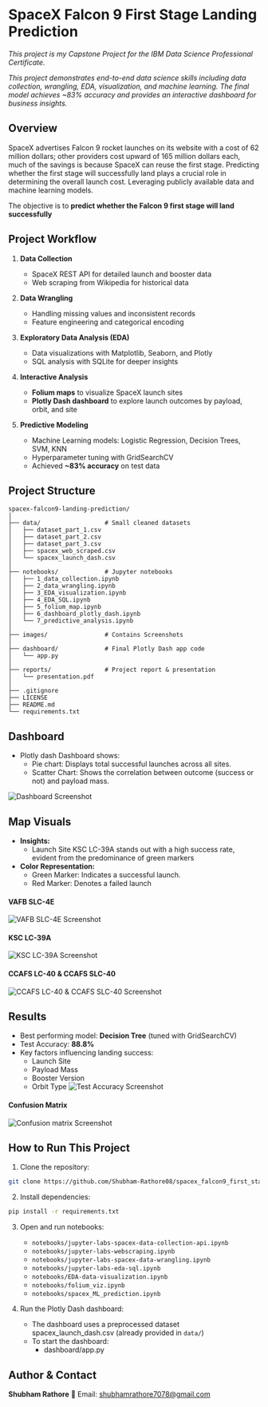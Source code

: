 # SpaceX Falcon 9 First Stage Landing Prediction
_This project is my Capstone Project for the IBM Data Science Professional Certificate._

_This project demonstrates end-to-end data science skills including data collection, wrangling, EDA, visualization, and machine learning. The final model achieves ~83% accuracy and provides an interactive dashboard for business insights._

## Overview
SpaceX advertises Falcon 9 rocket launches on its website with a cost of 62 million dollars; other providers cost upward of 165 million dollars each, much of the savings is because SpaceX can reuse the first stage. Predicting whether the first stage will successfully land plays a crucial role in determining the overall launch cost. Leveraging publicly available data and machine learning models. 

The objective is to **predict whether the Falcon 9 first stage will land successfully**

## Project Workflow

1. **Data Collection**  
   - SpaceX REST API for detailed launch and booster data  
   - Web scraping from Wikipedia for historical data  

2. **Data Wrangling**  
   - Handling missing values and inconsistent records  
   - Feature engineering and categorical encoding  

3. **Exploratory Data Analysis (EDA)**  
   - Data visualizations with Matplotlib, Seaborn, and Plotly  
   - SQL analysis with SQLite for deeper insights  

4. **Interactive Analysis**  
   - **Folium maps** to visualize SpaceX launch sites  
   - **Plotly Dash dashboard** to explore launch outcomes by payload, orbit, and site  

5. **Predictive Modeling**  
   - Machine Learning models: Logistic Regression, Decision Trees, SVM, KNN  
   - Hyperparameter tuning with GridSearchCV  
   - Achieved **~83% accuracy** on test data

## Project Structure 

```
spacex-falcon9-landing-prediction/
│
├── data/                  # Small cleaned datasets
│   ├── dataset_part_1.csv  
│   ├── dataset_part_2.csv
│   ├── dataset_part_3.csv
│   ├── spacex_web_scraped.csv
│   └── spacex_launch_dash.csv
│
├── notebooks/             # Jupyter notebooks
│   ├── 1_data_collection.ipynb
│   ├── 2_data_wrangling.ipynb
│   ├── 3_EDA_visualization.ipynb
│   ├── 4_EDA_SQL.ipynb
│   ├── 5_folium_map.ipynb
│   ├── 6_dashboard_plotly_dash.ipynb
│   └── 7_predictive_analysis.ipynb
│
├── images/                # Contains Screenshots 
│
├── dashboard/             # Final Plotly Dash app code
│   └── app.py           
│
├── reports/               # Project report & presentation
│   └── presentation.pdf
│
├── .gitignore            
├── LICENSE                
├── README.md              
└── requirements.txt
``` 

## Dashboard 

- Plotly dash Dashboard shows:
    - Pie chart: Displays total successful launches across all sites.
    - Scatter Chart: Shows the correlation between outcome (success or not) and payload mass.

![Dashboard Screenshot](images/dashboard.png)

## Map Visuals
- **Insights:**
   - Launch Site KSC LC-39A stands out with a high success rate, evident from the predominance of green markers
- **Color Representation:**
   - Green Marker: Indicates a successful launch.
   - Red Marker: Denotes a failed launch

#### VAFB SLC-4E 
![VAFB SLC-4E Screenshot](images/VAFB-SLC-4E.png)
#### KSC LC-39A 
![KSC LC-39A Screenshot](images/KSC-LC-39A.png)
#### CCAFS LC-40 & CCAFS SLC-40
![CCAFS LC-40 & CCAFS SLC-40 Screenshot](images/CCAFS-LC-40-&-CCAFS-SLC-40.png)

## Results
- Best performing model: **Decision Tree** (tuned with GridSearchCV)  
- Test Accuracy: **88.8%**  
- Key factors influencing landing success:
  - Launch Site  
  - Payload Mass  
  - Booster Version  
  - Orbit Type
![Test Accuracy Screenshot](images/test-accuracy.png)
#### Confusion Matrix
![Confusion matrix Screenshot](images/confusion-matrix.png)
  
## How to Run This Project

1. Clone the repository:
```bash
git clone https://github.com/Shubham-Rathore08/spacex_falcon9_first_stage_landing_prediction.git
```
2. Install dependencies:
```bash
pip install -r requirements.txt
```
3. Open and run notebooks:
   - `notebooks/jupyter-labs-spacex-data-collection-api.ipynb`
   - `notebooks/jupyter-labs-webscraping.ipynb`
   - `notebooks/jupyter-labs-spacex-data-wrangling.ipynb`
   - `notebooks/jupyter-labs-eda-sql.ipynb`
   - `notebooks/EDA-data-visualization.ipynb`
   - `notebooks/folium_viz.ipynb`
   - `notebooks/spacex_ML_prediction.ipynb`
     
4. Run the Plotly Dash dashboard:
   - The dashboard uses a preprocessed dataset spacex_launch_dash.csv (already provided in `data/`)
   - To start the dashboard:
        - dashboard/app.py



## Author & Contact
**Shubham Rathore**
📧 Email: shubhamrathore7078@gmail.com
